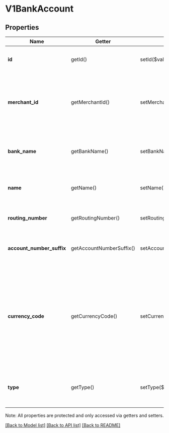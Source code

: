 # V1BankAccount

## Properties
Name | Getter | Setter | Type | Description | Notes
------------ | ------------- | ------------- | ------------- | ------------- | -------------
**id** | getId() | setId($value) | **string** | The bank account&#39;s Square-issued ID. | [optional] 
**merchant_id** | getMerchantId() | setMerchantId($value) | **string** | The Square-issued ID of the merchant associated with the bank account. | [optional] 
**bank_name** | getBankName() | setBankName($value) | **string** | The name of the bank that manages the account. | [optional] 
**name** | getName() | setName($value) | **string** | The name associated with the bank account. | [optional] 
**routing_number** | getRoutingNumber() | setRoutingNumber($value) | **string** | The bank account&#39;s routing number. | [optional] 
**account_number_suffix** | getAccountNumberSuffix() | setAccountNumberSuffix($value) | **string** | The last few digits of the bank account number. | [optional] 
**currency_code** | getCurrencyCode() | setCurrencyCode($value) | **string** | The currency code of the currency associated with the bank account, in ISO 4217 format. For example, the currency code for US dollars is USD. | [optional] 
**type** | getType() | setType($value) | **string** | The bank account&#39;s type (for example, savings or checking). | [optional] 

Note: All properties are protected and only accessed via getters and setters.

[[Back to Model list]](../README.md#documentation-for-models) [[Back to API list]](../README.md#documentation-for-api-endpoints) [[Back to README]](../README.md)


